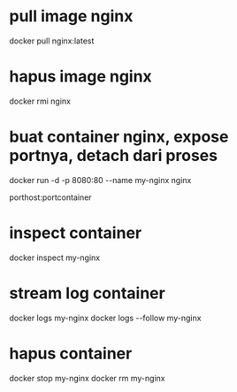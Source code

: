 # pull image nginx

docker pull nginx:latest

# hapus image nginx

docker rmi nginx

# buat container nginx, expose portnya, detach dari proses

docker run -d -p 8080:80 --name my-nginx nginx

porthost:portcontainer

# inspect container

docker inspect my-nginx

# stream log container

docker logs my-nginx
docker logs --follow my-nginx

# hapus container

docker stop my-nginx
docker rm my-nginx

